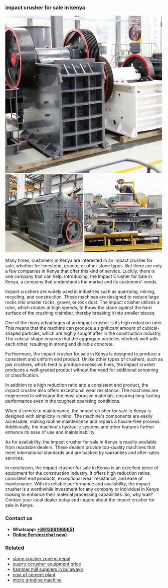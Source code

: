 <h3>impact crusher for sale in kenya</h3><img src='1708663228.jpg' alt=''><p>Many times, customers in Kenya are interested in an impact crusher for sale, whether for limestone, granite, or other stone types. But there are only a few companies in Kenya that offer this kind of service. Luckily, there is one company that can help. Introducing, the Impact Crusher for Sale in Kenya, a company that understands the market and its customers' needs.</p><p>Impact crushers are widely used in industries such as quarrying, mining, recycling, and construction. These machines are designed to reduce large rocks into smaller rocks, gravel, or rock dust. The impact crusher utilizes a rotor, which rotates at high speeds, to throw the stone against the hard surface of the crushing chamber, thereby breaking it into smaller pieces.</p><p>One of the many advantages of an impact crusher is its high reduction ratio. This means that the machine can produce a significant amount of cubical-shaped particles, which are highly sought after in the construction industry. The cubical shape ensures that the aggregate particles interlock well with each other, resulting in strong and durable concrete.</p><p>Furthermore, the impact crusher for sale in Kenya is designed to produce a consistent and uniform end product. Unlike other types of crushers, such as jaw crushers, which tend to produce excessive fines, the impact crusher produces a well-graded product without the need for additional screening or classification.</p><p>In addition to a high reduction ratio and a consistent end product, the impact crusher also offers exceptional wear resistance. The machines are engineered to withstand the most abrasive materials, ensuring long-lasting performance even in the toughest operating conditions.</p><p>When it comes to maintenance, the impact crusher for sale in Kenya is designed with simplicity in mind. The machine's components are easily accessible, making routine maintenance and repairs a hassle-free process. Additionally, the machine's hydraulic systems and other features further enhance its ease of use and maintainability.</p><p>As for availability, the impact crusher for sale in Kenya is readily available from reputable dealers. These dealers provide top-quality machines that meet international standards and are backed by warranties and after-sales services.</p><p>In conclusion, the impact crusher for sale in Kenya is an excellent piece of equipment for the construction industry. It offers high reduction ratios, consistent end products, exceptional wear resistance, and ease of maintenance. With its reliable performance and availability, the impact crusher is a worthwhile investment for any company or individual in Kenya looking to enhance their material processing capabilities. So, why wait? Contact your local dealer today and inquire about the impact crusher for sale in Kenya.</p><h3>Contact us</h3><ul><li><strong>Whatsapp:&nbsp;<a href="https://wa.me/8613661969651">+8613661969651</a></strong></li><li><a href="https://swt.shibang-china.com/?git&amp;zhl&amp;impact crusher for sale in kenya"><strong>Online Service(chat now)</strong></a></li></ul><h3>Related</h3><ul><li><a href='stone crusher zone in nepal.md'>stone crusher zone in nepal</a></li><li><a href='quarry ccrusher equipment price.md'>quarry ccrusher equipment price</a></li><li><a href='hammer mill supplers in bulawayo.md'>hammer mill supplers in bulawayo</a></li><li><a href='cost of cement plant.md'>cost of cement plant</a></li><li><a href='micro grinding machine.md'>micro grinding machine</a></li></ul>
